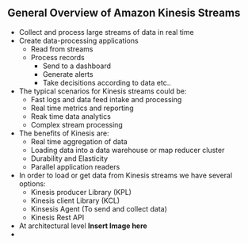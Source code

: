 ## General Overview of Amazon Kinesis Streams

* Collect and process large streams of data in real time
* Create data-processing applications
  * Read from streams
  * Process records
    * Send to a dashboard
    * Generate alerts
    * Take decisitions according to data etc..
* The typical scenarios for Kinesis streams could be:
  * Fast logs and data feed intake and processing
  * Real time metrics and reporting
  * Reak time data analytics
  * Complex stream processing
* The benefits of Kinesis are:
  * Real time aggregation of data
  * Loading data into a data warehouse or map reducer cluster
  * Durability and Elasticity
  * Parallel application readers
* In order to load or get data from Kinesis streams we have several options:
  * Kinesis producer Library (KPL)
  * Kinesis client Library (KCL)
  * Kinsesis Agent (To send and collect data)
  * Kinesis Rest API
* At architectural level **Insert Image here**
* 